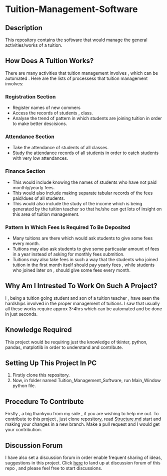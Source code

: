 # Tuition-Management-Software

## Description

This repository contains the software that would manage the general activities/works of a tuition.

## How Does A Tuition Works?

There are many activities that tuition management involves , which can be automated . Here are the lists of processess that tuition management involves:

### Registration Section

* Register names of new commers
* Access the records of students , class.
* Analyse the trend of pattern in which students are joining tuition in order to make better descisions.

### Attendance Section

* Take the attendance of students of all classes.
* Study the attendance records of all students in order to catch students with very low attendances.

### Finance Section

* This would include knowing the names of students who have not paid monthly/yearly fees.
* This would also include making separate tabular records of the fees paid/dues of all students.
* This would also include the study of the income which is being generated by the tuition teacher so that he/she can get lots of insight on this area of tuition management.

### Pattern In Which Fees Is Required To Be Deposited

* Many tuitions are there which would ask students to give some fees every month.
* Tuitions may also ask students to give some particualar amount of fees in a year instead of asking for monthly fees submition.
* Tuitions may also take fees in such a way that the students who joined tuition in the first month itself should pay yearly fees , while students who joined later on , should give some fees every month.

## Why Am I Intrested To Work On Such A Project?

I , being a tuition going student and son of a tuition teacher , have seen the hardships involved in the proper management of tuitions. I saw that usually all these works require approx 3-4hrs which can be automated and be done in just seconds.

## Knowledge Required

This project would be requiring just the knowledge of tkinter, python, pandas, matplotlib in order to understand and contribute.

## Setting Up This Project In PC

1. Firstly clone this repository.
1. Now, in folder named Tuition_Management_Software, run Main_Window python file.

## Procedure To Contribute

Firstly , a big thankyou from my side , if you are wishing to help me out. To contribute to this project , just clone repository, read [Structure.md](Tuition_Management_Software/Structure.md) start and making your changes in a new branch. Make a pull request and I would get your contribution.

## Discussion Forum

I have also set a discussion forum in order enable frequent sharing of ideas, suggestions in this project. Click [here](https://github.com/Sam-Varghese/Tuition-Management-Software/discussions) to land up at discussion forum of this repo , and please feel free to start discussions.